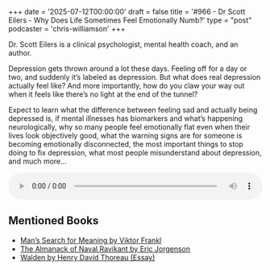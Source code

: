 +++
date = '2025-07-12T00:00:00'
draft = false
title = '#966 - Dr Scott Eilers - Why Does Life Sometimes Feel Emotionally Numb?'
type = "post"
podcaster = 'chris-williamson'
+++

Dr. Scott Eilers is a clinical psychologist, mental health coach, and an author.

Depression gets thrown around a lot these days. Feeling off for a day or two, and suddenly it’s labeled as depression. But what does real depression actually feel like? And more importantly, how do you claw your way out when it feels like there’s no light at the end of the tunnel?

Expect to learn what the difference between feeling sad and actually being depressed is, if mental illnesses has biomarkers and what’s happening neurologically, why so many people feel emotionally flat even when their lives look objectively good, what the warning signs are for someone is becoming emotionally disconnected, the most important things to stop doing to fix depression, what most people misunderstand about depression, and much more…

<audio controls style="width: 100%; max-width: 800px;">
  <source src="https://pdst.fm/e/chrt.fm/track/G454/prfx.byspotify.com/e/traffic.megaphone.fm/SIXMSB1505269567.mp3?updated=1752313279" type="audio/mpeg">
  Your browser does not support the audio element.
</audio>

## Mentioned Books

- [Man’s Search for Meaning by Viktor Frankl](https://www.amazon.com/s?k=Man’s+Search+for+Meaning+by+Viktor+Frankl&tag=podcaststoboo-20)
- [The Almanack of Naval Ravikant by Eric Jorgenson](https://www.amazon.com/s?k=The+Almanack+of+Naval+Ravikant+by+Eric+Jorgenson&tag=podcaststoboo-20)
- [Walden by Henry David Thoreau (Essay)](https://www.amazon.com/s?k=Walden+by+Henry+David+Thoreau+(Essay)&tag=podcaststoboo-20)